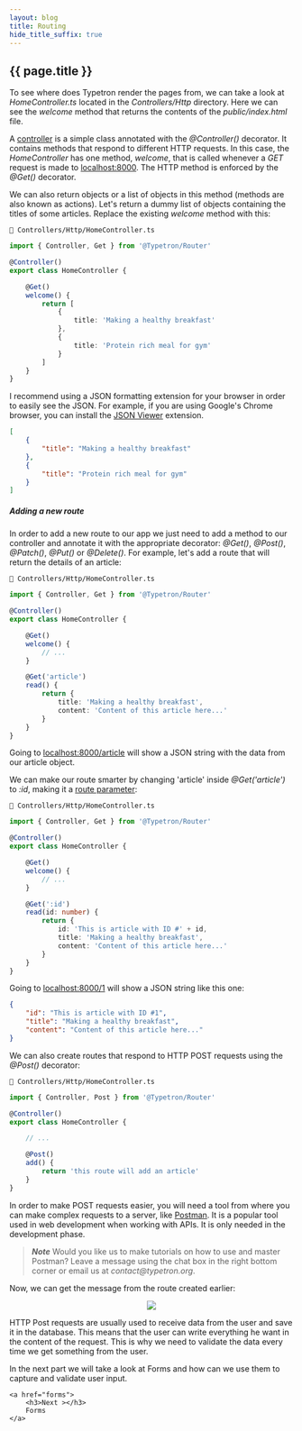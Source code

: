 ```yaml
---
layout: blog
title: Routing
hide_title_suffix: true
---
```


## {{ page.title }}

To see where does Typetron render the pages from, we can take a look at _HomeController.ts_ located in
the _Controllers/Http_ directory. Here we can see the _welcome_ method that returns the contents of the
_public/index.html_ file.

A [controller](/docs/controllers) is a simple class annotated with the _@Controller()_ decorator. It contains methods that 
respond to different HTTP requests. In this case, the _HomeController_ has one method, _welcome_, that is
called whenever a _GET_ request is made to [localhost:8000](http://localhost:8000). The HTTP method is 
enforced by the _@Get()_ decorator.

We can also return objects or a list of objects in this method (methods are also known as actions). 
Let's return a dummy list of objects containing the titles of some articles. Replace the existing _welcome_ method with
this:

```file-path
📁 Controllers/Http/HomeController.ts
```
```ts
import { Controller, Get } from '@Typetron/Router'

@Controller()
export class HomeController {

    @Get()
    welcome() {
        return [
            {
                title: 'Making a healthy breakfast'
            },
            {
                title: 'Protein rich meal for gym'
            }
        ]
    }
}
```
I recommend using a JSON formatting extension for your browser in order to easily see the JSON.
For example, if you are using Google's Chrome browser, you can install the [JSON Viewer](https://chrome.google.com/webstore/detail/json-viewer/gbmdgpbipfallnflgajpaliibnhdgobh)
extension.

```json
[
    {
        "title": "Making a healthy breakfast"
    },
    {
        "title": "Protein rich meal for gym"
    }
]
```

##### Adding a new route

In order to add a new route to our app we just need to add a method to our controller and annotate it with the 
appropriate decorator: _@Get()_, _@Post()_, _@Patch()_, _@Put()_ or _@Delete()_. For example, let's add a route that will return the details of an article:
 
```file-path
📁 Controllers/Http/HomeController.ts
```
```ts
import { Controller, Get } from '@Typetron/Router'

@Controller()
export class HomeController {

    @Get()
    welcome() {
        // ...
    }

    @Get('article')
    read() {
        return {
            title: 'Making a healthy breakfast',
            content: 'Content of this article here...'
        }
    }
}
```

Going to [localhost:8000/article](http://localhost:8000/article) will show a JSON string with the data from
our article object.

We can make our route smarter by changing 'article' inside _@Get('article')_ to _:id_, making it a 
[route parameter](/docs/controllers#route-parameters): 

```file-path
📁 Controllers/Http/HomeController.ts
```
```ts
import { Controller, Get } from '@Typetron/Router'

@Controller()
export class HomeController {

    @Get()
    welcome() {
        // ...
    }

    @Get(':id')
    read(id: number) {
        return {
            id: 'This is article with ID #' + id,
            title: 'Making a healthy breakfast',
            content: 'Content of this article here...'
        }
    }
}
```

Going to [localhost:8000/1](http://localhost:8000/1) will show a JSON string like this one:
```json
{
    "id": "This is article with ID #1",
    "title": "Making a healthy breakfast",
    "content": "Content of this article here..."
}
```

We can also create routes that respond to HTTP POST requests using the _@Post()_ decorator: 

```file-path
📁 Controllers/Http/HomeController.ts
```
```ts
import { Controller, Post } from '@Typetron/Router'

@Controller()
export class HomeController {

    // ...

    @Post()
    add() {
        return 'this route will add an article'
    }
}
```
In order to make POST requests easier, you will need a tool from where you can make complex requests to a server, like 
[Postman](https://getpostman.com/). It is a popular tool used in web development when working with APIs.
It is only needed in the development phase.

> _**Note**_ Would you like us to make tutorials on how to use and master Postman? Leave a message using the 
> chat box in the right bottom corner or email us at _contact@typetron.org_. 
    
Now, we can get the message from the route created earlier:

<p align="center" class="window">
  <img src="/images/tutorials/blog/post-request.jpg" />
</p>

HTTP Post requests are usually used to receive data from the user and save it in the database. This means that the user
can write everything he want in the content of the request. This is why we need to validate the data every time we get
something from the user.
 

<div class="tutorial-next-page">
    In the next part we will take a look at Forms and how can we use them to capture and validate user input. 
    
    <a href="forms">
        <h3>Next ></h3>
        Forms
    </a>
</div>
